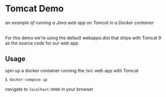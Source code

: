 # Tomcat Demo
###### an example of running a Java web app on Tomcat in a Docker container

For this demo we're using the default webapps.dist that ships with Tomcat 9 as the source code for our web app.

## Usage
spin up a docker container running the /src web app with Tomcat
```sh
$ docker-compose up
```
navigate to `localhost:8080` in your browser
